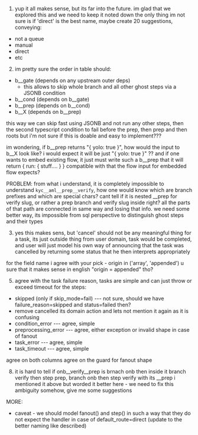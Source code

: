1. yup it all makes sense, but its far into the future. im glad that we explored this and we need to keep it noted down
the only thing im not sure is if 'direct' is the best name, maybe create 20 suggestions, conveying: 
- not a queue
- manual
- direct
- etc

2. im pretty sure the order in table should:

- b__gate (depends on any upstream outer deps)
  - this allows to skip whole branch and all other ghost steps via a JSONB condition
- b__cond (depends on b__gate)
- b__prep (depends on b__cond)
- b__X (depends on b__prep)

this way we can skip fast using JSONB and not run any other steps, then the second typescript condition to fail before the prep, then prep and then roots
but i'm not sure if this is doable and easy to implement???

im wondering, if b__prep returns "{ yolo: true }", how would the input to b__X look like?
i would expect it will be just "{ yolo: true }" ??
and if one wants to embed existing flow, it just must write such a b__prep that it will return { run: { stuff.... } }
compatible with that the flow input for embedded flow expects?

PROBLEM: from what i understand, it is completely impossible to understand `kyc__aml__prep__verify`, how one would know which are branch prefixes and which are special chars? cant tell if it is nested __prep for verify slug, or rather a prep branch and verify slug inside right? all the parts of that path are connected in same way and losing that info. we need some better way, its impossible from sql perspective to distinguish ghost steps and their types

3. yes this makes sens, but 'cancel' should not be any meaningful thing for a task, its just outside thing from user domain, task would be completed, and user will just model his own way of announcing that the task was cancelled by returning some status that he then interprets appropriately

for the field name i agree with your pick - origin in ('array', 'appended')
u sure that it makes sense in english "origin = appended" tho? 

5. agree with the task failure reason, tasks are simple and can just throw or exceed timeout
for the steps:

- skipped (only if skip_mode=fail) --- not sure, should we have failure_reason=skipped and status=failed then?
- remove cancelled its domain action and lets not mention it again as it is confusing
- condition_error --- agree, simple
- preprocessing_error --- agree, either exception or invalid shape in case of fanout
- task_error --- agree, simple
- task_timeout --- agree, simple

agree on both columns
agree on the guard for fanout shape

8. it is hard to tell if onb__verify__prep is brnach onb then inside it branch verify then step prep, branch onb then step verify with its __prep
i mentioned it above but worded it better here - we need to fix this ambiguity somehow, give me some suggestions

MORE:

- caveat - we should model fanout() and step() in such a way that they do not expect the handler in case of default_route=direct (update to the better naming like described)



















